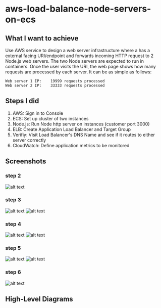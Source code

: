 # aws-load-balance-node-servers-on-ecs

## What I want to achieve

Use AWS service to design a web server infrastructure where a has a external facing URI/endpoint and forwards incoming HTTP request to 2 Node.js web servers. The two Node servers are expected to run in containers. Once the user visits the URI, the web page shows how many requests are processed by each server. It can be as simple as follows:

```
Web server 1 IP:    19999 requests processed
Web server 2 IP:    33333 requests processed
```

## Steps I did

1. AWS: Sign in to Console
2. ECS: Set up cluster of two instances
3. Node.js: Run Node http server on instances (customer port 3000)
4. ELB: Create Application Load Balancer and Target Group
5. Verifiy: Visit Load Balancer's DNS Name and see if it routes to either server correctly
6. CloudWatch: Define application metrics to be monitored

## Screenshots

### step 2

![alt text](https://github.com/charleswang007/aws-load-balance-node-servers-on-ecs/screenshots/ecs-cluster-2-instances.PNG "step2")

### step 3

![alt text](https://github.com/charleswang007/aws-load-balance-node-servers-on-ecs/screenshots/node-server1.PNG "step3.1")
![alt text](https://github.com/charleswang007/aws-load-balance-node-servers-on-ecs/screenshots/node-server2.PNG "step3.2")

### step 4

![alt text](https://github.com/charleswang007/aws-load-balance-node-servers-on-ecs/screenshots/ecs-load-balancer.PNG "step4.1")
![alt text](https://github.com/charleswang007/aws-load-balance-node-servers-on-ecs/screenshots/ecs-target-group-2-targets.PNG "step4.2")

### step 5

![alt text](https://github.com/charleswang007/aws-load-balance-node-servers-on-ecs/screenshots/alb-to-server1.PNG "step5.1")
![alt text](https://github.com/charleswang007/aws-load-balance-node-servers-on-ecs/screenshots/alb-to-server2.PNG "step5.2")

### step 6

![alt text](https://github.com/charleswang007/aws-load-balance-node-servers-on-ecs/screenshots/aws-cloud-watch.PNG "step6")

## High-Level Diagrams